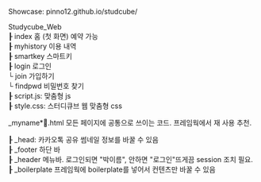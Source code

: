 Showcase: pinno12.github.io/studcube/  

Studycube_Web  
┠ index 홈 (첫 화면) 예약 가능  
┠ myhistory 이용 내역  
┠ smartkey 스마트키  
┠ login 로그인    
   └ join 가입하기  
   └ findpwd 비밀번호 찾기  
┠ script.js: 맞춤형 js  
┠ style.css: 스터디큐브 웹 맞춤형 css  
  
_myname*🎃.html 모든 페이지에 공통으로 쓰이는 코드. 프레임웍에서 재 사용 추천.  

┠ _head: 카카오톡 공유 썸네일 정보를 바꿀 수 있음  
┠ _footer 하단 바  
┠ _header 메뉴바. 로그인되면 "박이름", 안하면 "로그인"뜨게끔 session 조치 필요.  
┠ _boilerplate 프레임웍에 boilerplate를 넣어서 컨텐츠만 바꿀 수 있음  
  

